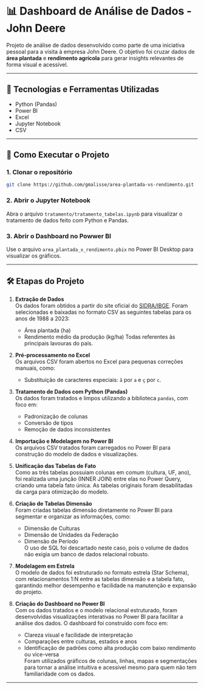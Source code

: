 # 📊 Dashboard de Análise de Dados - John Deere

Projeto de análise de dados desenvolvido como parte de uma iniciativa pessoal para a visita à empresa John Deere. O objetivo foi cruzar dados de **área plantada** e **rendimento agrícola** para gerar insights relevantes de forma visual e acessível.

---

## 🧰 Tecnologias e Ferramentas Utilizadas

- Python (Pandas)
- Power BI
- Excel
- Jupyter Notebook
- CSV

---

## 🚀 Como Executar o Projeto

### 1. Clonar o repositório
```bash
git clone https://github.com/gmalisse/area-plantada-vs-rendimento.git
```

### 2. Abrir o Jupyter Notebook

Abra o arquivo `tratamento/tratamento_tabelas.ipynb` para visualizar o tratamento de dados feito com Python e Pandas.

### 3. Abrir o Dashboard no Powwer BI

Use o arquivo `area_plantada_x_rendimento.pbix` no Power BI Desktop para visualizar os gráficos.

---

## 🛠️ Etapas do Projeto

1. **Extração de Dados**  
   Os dados foram obtidos a partir do site oficial do [SIDRA/IBGE](https://sidra.ibge.gov.br/tabela/1612). Foram selecionadas e baixadas no formato CSV as seguintes tabelas para os anos de 1988 a 2023:
   - Área plantada (ha)
   - Rendimento médio da produção (kg/ha) 
   Todas referentes às principais lavouras do país.

2. **Pré-processamento no Excel**  
   Os arquivos CSV foram abertos no Excel para pequenas correções manuais, como:
   - Substituição de caracteres especiais: `ã` por `a` e `ç` por `c`.

3. **Tratamento de Dados com Python (Pandas)**  
   Os dados foram tratados e limpos utilizando a biblioteca `pandas`, com foco em:
   - Padronização de colunas
   - Conversão de tipos
   - Remoção de dados inconsistentes

4. **Importação e Modelagem no Power BI**  
   Os arquivos CSV tratados foram carregados no Power BI para construção do modelo de dados e visualizações.

5. **Unificação das Tabelas de Fato**  
   Como as três tabelas possuiam colunas em comum (cultura, UF, ano), foi realizada uma junção (INNER JOIN) entre elas no Power Query, criando uma tabela fato única. As tabelas originais foram desabilitadas da carga para otimização do modelo.

6. **Criação de Tabelas Dimensão**  
   Foram criadas tabelas dimensão diretamente no Power BI para segmentar e organizar as informações, como:
   - Dimensão de Culturas
   - Dimensão de Unidades da Federação
   - Dimensão de Período  
   O uso de SQL foi descartado neste caso, pois o volume de dados não exigia um banco de dados relacional robusto.

7. **Modelagem em Estrela**  
   O modelo de dados foi estruturado no formato estrela (Star Schema), com relacionamentos 1:N entre as tabelas dimensão e a tabela fato, garantindo melhor desempenho e facilidade na manutenção e expansão do projeto.

8. **Criação do Dashboard no Power BI**  
   Com os dados tratados e o modelo relacional estruturado, foram desenvolvidas visualizações interativas no Power BI para facilitar a análise dos dados. O dashboard foi construído com foco em:
   - Clareza visual e facilidade de interpretação
   - Comparações entre culturas, estados e anos
   - Identificação de padrões como alta produção com baixo rendimento ou vice-versa  
   Foram utilizados gráficos de colunas, linhas, mapas e segmentações para tornar a análise intuitiva e acessível mesmo para quem não tem familiaridade com os dados.

   
---

